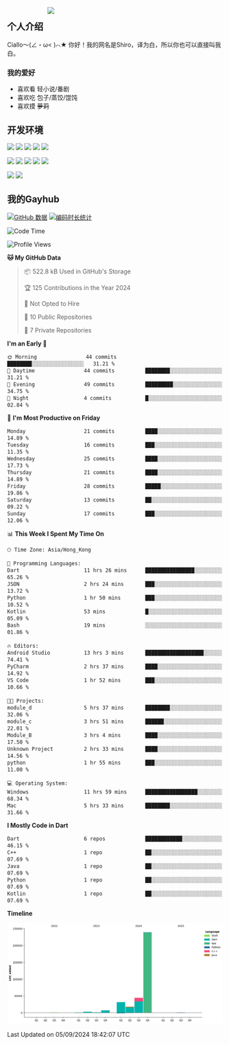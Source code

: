 <img align='right' src='https://img2.moeblog.vip/images/eCva.png' width='410px'>

## 个人介绍
Ciallo～(∠・ω< )⌒★ 你好！我的网名是Shiro，译为白，所以你也可以直接叫我白。

### 我的爱好

* 喜欢看 轻小说/番剧
* 喜欢吃 包子/蒸饺/馄饨
* 喜欢摸 ~~萝莉~~

## 开发环境
[![](https://img.shields.io/badge/Windows-11-blue?style=flat-square&logo=windows&logoColor=white)](https://www.microsoft.com/windows/get-windows-11)
[![](https://img.shields.io/badge/Macos-Sonoma-black?style=flat-square&logo=apple&logoColor=white)](https://www.apple.com/hk/en/macos/sonoma/)
[![](https://img.shields.io/badge/Debian-12-d0024d?style=flat-square&logo=debian&logoColor=white)](https://www.debian.org/)
[![](https://img.shields.io/badge/AlmaLinux-9-0f4266?style=flat-square&logo=almalinux&logoColor=white)](https://almalinux.org/)
[![](https://img.shields.io/badge/Windows%20Server-2012-blue?style=flat-square&logo=windows&logoColor=white)](https://www.microsoft.com/windows-server)

[![](https://img.shields.io/badge/Vivobook-PRO_16-f45a00?style=flat-square&logo=RepublicofGamers&logoColor=white)](https://www.asus.com.cn/laptops/for-creators/vivobook/vivobook-pro-16-oled-k6602/)
[![](https://img.shields.io/badge/Mac_Studio-M1_Max-black?style=flat-square&logo=apple&logoColor=white)](https://www.apple.com/hk/en/mac-studio/)
[![](https://img.shields.io/badge/Mi-MIX4-f45a00?style=flat-square&logo=xiaomi&logoColor=white)](https://www.mi.com/)
[![](https://img.shields.io/badge/SONY-WF1000XM4-f3c74a?style=flat-square)](https://www.sony.com.hk/zh/headphones/products/wf-1000xm4)
[![](https://img.shields.io/badge/Yubikey-5_NFC-9bc930?style=flat-square&logo=yubico&logoColor=9bc930)](https://www.yubico.com/hk/product/yubikey-5-nfc/)

[![](https://img.shields.io/badge/IDE-Visual_Studio_Code-blue?style=flat-square&logo=visual-studio-code&logoColor=white)](https://code.visualstudio.com/)
[![](https://img.shields.io/badge/IDE-JetBrains-black?style=flat-square&logo=jetbrains&logoColor=white)](https://code.visualstudio.com/)
## 我的Gayhub
[![GitHub 数据](https://github-readme-stats.vercel.app/api?username=verymoe)]()
[![编码时长统计](https://github-readme-stats.vercel.app/api/wakatime?username=shiro)]()

<!--START_SECTION:waka-->
![Code Time](http://img.shields.io/badge/Code%20Time-357%20hrs%201%20min-blue)

![Profile Views](http://img.shields.io/badge/Profile%20Views-5-blue)

**🐱 My GitHub Data** 

> 📦 522.8 kB Used in GitHub's Storage 
 > 
> 🏆 125 Contributions in the Year 2024
 > 
> 🚫 Not Opted to Hire
 > 
> 📜 10 Public Repositories 
 > 
> 🔑 7 Private Repositories 
 > 
**I'm an Early 🐤** 

```text
🌞 Morning                44 commits          ████████░░░░░░░░░░░░░░░░░   31.21 % 
🌆 Daytime                44 commits          ████████░░░░░░░░░░░░░░░░░   31.21 % 
🌃 Evening                49 commits          █████████░░░░░░░░░░░░░░░░   34.75 % 
🌙 Night                  4 commits           █░░░░░░░░░░░░░░░░░░░░░░░░   02.84 % 
```
📅 **I'm Most Productive on Friday** 

```text
Monday                   21 commits          ████░░░░░░░░░░░░░░░░░░░░░   14.89 % 
Tuesday                  16 commits          ███░░░░░░░░░░░░░░░░░░░░░░   11.35 % 
Wednesday                25 commits          ████░░░░░░░░░░░░░░░░░░░░░   17.73 % 
Thursday                 21 commits          ████░░░░░░░░░░░░░░░░░░░░░   14.89 % 
Friday                   28 commits          █████░░░░░░░░░░░░░░░░░░░░   19.86 % 
Saturday                 13 commits          ██░░░░░░░░░░░░░░░░░░░░░░░   09.22 % 
Sunday                   17 commits          ███░░░░░░░░░░░░░░░░░░░░░░   12.06 % 
```


📊 **This Week I Spent My Time On** 

```text
🕑︎ Time Zone: Asia/Hong_Kong

💬 Programming Languages: 
Dart                     11 hrs 26 mins      ████████████████░░░░░░░░░   65.26 % 
JSON                     2 hrs 24 mins       ███░░░░░░░░░░░░░░░░░░░░░░   13.72 % 
Python                   1 hr 50 mins        ███░░░░░░░░░░░░░░░░░░░░░░   10.52 % 
Kotlin                   53 mins             █░░░░░░░░░░░░░░░░░░░░░░░░   05.09 % 
Bash                     19 mins             ░░░░░░░░░░░░░░░░░░░░░░░░░   01.86 % 

🔥 Editors: 
Android Studio           13 hrs 3 mins       ███████████████████░░░░░░   74.41 % 
PyCharm                  2 hrs 37 mins       ████░░░░░░░░░░░░░░░░░░░░░   14.92 % 
VS Code                  1 hr 52 mins        ███░░░░░░░░░░░░░░░░░░░░░░   10.66 % 

🐱‍💻 Projects: 
module_d                 5 hrs 37 mins       ████████░░░░░░░░░░░░░░░░░   32.06 % 
module_c                 3 hrs 51 mins       ██████░░░░░░░░░░░░░░░░░░░   22.01 % 
Module_B                 3 hrs 4 mins        ████░░░░░░░░░░░░░░░░░░░░░   17.50 % 
Unknown Project          2 hrs 33 mins       ████░░░░░░░░░░░░░░░░░░░░░   14.56 % 
python                   1 hr 55 mins        ███░░░░░░░░░░░░░░░░░░░░░░   11.00 % 

💻 Operating System: 
Windows                  11 hrs 59 mins      █████████████████░░░░░░░░   68.34 % 
Mac                      5 hrs 33 mins       ████████░░░░░░░░░░░░░░░░░   31.66 % 
```

**I Mostly Code in Dart** 

```text
Dart                     6 repos             ████████████░░░░░░░░░░░░░   46.15 % 
C++                      1 repo              ██░░░░░░░░░░░░░░░░░░░░░░░   07.69 % 
Java                     1 repo              ██░░░░░░░░░░░░░░░░░░░░░░░   07.69 % 
Python                   1 repo              ██░░░░░░░░░░░░░░░░░░░░░░░   07.69 % 
Kotlin                   1 repo              ██░░░░░░░░░░░░░░░░░░░░░░░   07.69 % 
```



**Timeline**

![Lines of Code chart](https://raw.githubusercontent.com/verymoe/verymoe/main/assets/bar_graph.png)


 Last Updated on 05/09/2024 18:42:07 UTC
<!--END_SECTION:waka-->
